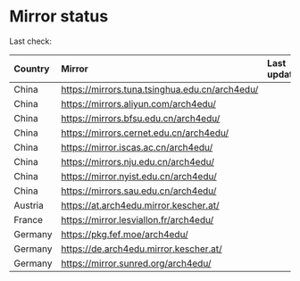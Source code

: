<script src="./time.js"></script>
# Mirror status
Last check: <script type="text/javascript">localize(1733603039.9061744);</script>

|Country|Mirror|Last update|
|:------|:-----|:----------|
|China|https://mirrors.tuna.tsinghua.edu.cn/arch4edu/|<script type="text/javascript">localize(1733553845);</script>|
|China|https://mirrors.aliyun.com/arch4edu/|<script type="text/javascript">localize(1733553845);</script>|
|China|https://mirrors.bfsu.edu.cn/arch4edu/|<script type="text/javascript">localize(1733553845);</script>|
|China|https://mirrors.cernet.edu.cn/arch4edu/|<script type="text/javascript">localize(1733553845);</script>|
|China|https://mirror.iscas.ac.cn/arch4edu/|<script type="text/javascript">localize(1733553845);</script>|
|China|https://mirrors.nju.edu.cn/arch4edu/|<script type="text/javascript">localize(1733553845);</script>|
|China|https://mirror.nyist.edu.cn/arch4edu/|<script type="text/javascript">localize(1733553845);</script>|
|China|https://mirrors.sau.edu.cn/arch4edu/|<script type="text/javascript">localize(1731653531);</script>|
|Austria|https://at.arch4edu.mirror.kescher.at/|<script type="text/javascript">localize(1733553845);</script>|
|France|https://mirror.lesviallon.fr/arch4edu/|<script type="text/javascript">localize(1733553845);</script>|
|Germany|https://pkg.fef.moe/arch4edu/|<script type="text/javascript">localize(1733553845);</script>|
|Germany|https://de.arch4edu.mirror.kescher.at/|<script type="text/javascript">localize(1733553845);</script>|
|Germany|https://mirror.sunred.org/arch4edu/|<script type="text/javascript">localize(1733553845);</script>|

<script src="./tablefilter/tablefilter.js"></script>
<script src="./table.js"></script>